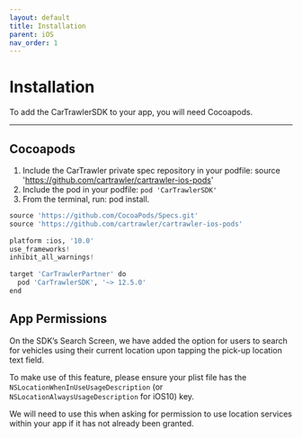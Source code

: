 ```yaml
---
layout: default
title: Installation
parent: iOS
nav_order: 1
---
```


# Installation


To add the CarTrawlerSDK to your app, you will need Cocoapods. 

---

## Cocoapods

1. Include the CarTrawler private spec repository in your podfile: source 'https://github.com/cartrawler/cartrawler-ios-pods'
2. Include the pod in your podfile: `pod 'CarTrawlerSDK'`
3. From the terminal, run: pod install.

```python
source 'https://github.com/CocoaPods/Specs.git'
source 'https://github.com/cartrawler/cartrawler-ios-pods'
  
platform :ios, '10.0'
use_frameworks!
inhibit_all_warnings!
  
target 'CarTrawlerPartner' do
  pod 'CarTrawlerSDK', '~> 12.5.0'
end
```

## App Permissions

On the SDK’s Search Screen, we have added the option for users to search for vehicles using their current location upon tapping the pick-up location text field.

To make use of this feature, please ensure your plist file has the `NSLocationWhenInUseUsageDescription` (or `NSLocationAlwaysUsageDescription` for iOS10) key.

We will need to use this when asking for permission to use location services within your app if it has not already been granted.
